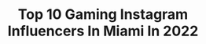 ---
title: Top 10 Gaming Instagram Influencers In Miami In 2022
description: >-
  Find top gaming Instagram influencers in Miami in 2022. Most popular hashtags: #miami #travel #gaming.
platform: Instagram
hits: 22
text_top: See the most popular Instagram accounts on inBeat.
text_bottom: Our database aggregates 22 Instagram influencers like this in Miami, United States for you to connect with.
profiles:
  - username: "branden.vasquez"
    fullname: >-
      Branden Vasquez Fit
    bio: >-
      Fort Worth, Tx @staunch.nation Athlete🐨 @pumpchasers Athlete @bvfit_apparel Owner Code BvFit For all sponsors Online Coach
    location: "United States"
    followers: 75351
    engagement: 394
    commentsToLikes: 0.017904
    id: ck135b33q0lvy0i19xf5m4zxv
    verified: false
    hashtags: "#bvfit, #gym, #physique, #sunday"
  - username: "timemachinegaming"
    fullname: >-
      Time Machine Gaming
    bio: >-
      💾 #RetroGaming 🕹 Reliving the past through gaming! 👾 Affiliate on @twitch 📍 Miami, FL 🌴
    location: "United States"
    followers: 19761
    engagement: 652
    commentsToLikes: 0.030654
    id: ck13cd8f6zs780i19sv4mxk7n
    verified: false
    hashtags: "#tomorrowisinyourhands, #n64dd, #kakarot, #mar10"
  - username: "misss.official"
    fullname: >-
      ɥɐʎıɐsssıW 主世救
    bio: >-
      “I Like You” in stores now! Link below. Singer|Dancer|Beats|Art|Gaming|Photo|Video Finite Incantatem... ∞✨ Miami 🌴 🇹🇹🇦🇬🇬🇧🇮🇪🏴󠁧󠁢󠁳󠁣󠁴󠁿🇩🇪🇻🇪🇲🇱🇨🇮...+
    location: "United States"
    followers: 85771
    engagement: 191
    commentsToLikes: 0.014487
    id: ck8tabg6xr3o30j78volznr7b
    verified: false
    hashtags: "#newmusic, #comingsoon, #dontbreakyourheart, #newtrack"
  - username: "joblessgarrett"
    fullname: >-
      Garrett
    bio: >-
      You just gotta learn to live and love on. Business: JoblessGamers@gmail.com 🔥Miami🔥 Your Favorite Youtuber & Streamer. All my Links and Socials:
    location: "United States"
    followers: 292628
    engagement: 172
    commentsToLikes: 0.019299
    id: ck9hcuetrn0q00j789qeori81
    verified: false
    hashtags: "#youtube, #gamingwithgarry, #hawaii, #gaming"
  - username: "nikki_murci"
    fullname: >-
      Nikki (she/her)
    bio: >-
      Hi, all my stories are my dog. Miami ➡️ Houston Select Models Global @celsiusofficial
    location: "United States"
    followers: 161306
    engagement: 267
    commentsToLikes: 0.011465
    id: ck0uakktycj9w0i19uow12ax8
    verified: false
    hashtags: "#celsiusbrandpartner, #ad, #celsiuslivefit, #splendies"
  - username: "lifeofwisteria"
    fullname: >-
      WisteriaLife ☁️
    bio: >-
      I make vlogs & lifestyle videos on YouTube. Business: contact@wisteriaworld.com Merch: wisteriaworld.com Gaming Videos: @wisteria_moon
    location: "United States"
    followers: 10038
    engagement: 849
    commentsToLikes: 0.074659
    id: ck135s52c2yeb0i19gfc1xz6a
    verified: false
    hashtags: ""
  - username: "scootermagruder"
    fullname: >-
      Scooter Magruder | Sports Guy
    bio: >-
      I love Jesus • I’m a @GrownMan | Content Creator 🎮 Gaming IG: @ScooterGaming Podcast: @dywttai Business only: info@scootermagruder.com
    location: "United States"
    followers: 238207
    engagement: 608
    commentsToLikes: 0.026902
    id: ck1374e7m9pz80i19vcyvqg6l
    verified: true
    hashtags: "#lakers, #lebron, #lakeshow, #dallascowboys"
  - username: "retrogeist"
    fullname: >-
      80s & 90s Vibes
    bio: >-
      Follow my other page, @commanderlarry , for some old school gaming!
    location: "United States"
    followers: 115617
    engagement: 244
    commentsToLikes: 0.011943
    id: ck15s70rpbjl20i19nytobqpi
    verified: false
    hashtags: "#90s, #retrogeist, #80s, #1990s"
  - username: "avoriliz"
    fullname: >-
      FaZe Avori
    bio: >-
      Professional Video Gamer Streamer👾 | Signed @fordModels👱🏼‍♀️ | Twitter: @avoriliz | Dog Insta: @sugarandsly | Clothing line: @stylesbyavori
    location: "United States"
    followers: 75803
    engagement: 351
    commentsToLikes: 0.027234
    id: ck5zxhu2581do0i14mswh5a9h
    verified: false
    hashtags: "#avori, #panama, #streamer, #modeling"
  - username: "trevor312"
    fullname: >-
      Trevor Silver
    bio: >-
      📊 Digital Analytics Expert & Investor. 🚂 Purdue CS Alum. 🌐 CEO at Exusia 🇮🇳🇺🇸🇿🇦🇬🇧 👨‍👧‍👧 Huddy/Parkie’s Dad. 👸🏼DRE 🏆 CT Post 40. Crains50. Inc5000
    location: "United States"
    followers: 174022
    engagement: 274
    commentsToLikes: 0.000235
    id: ck13bfhb0v6b20i19owck675w
    verified: false
    hashtags: "#data, #miami, #analytics, #pune"
---